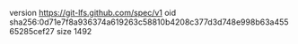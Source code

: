version https://git-lfs.github.com/spec/v1
oid sha256:0d71e7f8a936374a619263c58810b4208c377d3d748e998b63a45565285cef27
size 1492
